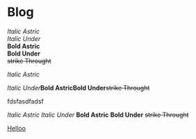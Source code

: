 # Blog


*Italic Astric*  
_Italic Under_  
**Bold Astric**  
__Bold Under__  
~~strike Throught~~  



*Italic Astric*

 _Italic Under_**Bold Astric**__Bold Under__~~strike Throught~~

fdsfasdfadsf

*Italic Astric* _Italic Under_ **Bold Astric** __Bold Under__ ~~strike Throught~~






[Helloo](www.google.com)
